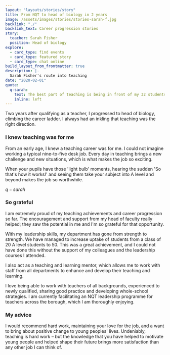 ```yaml
---
layout: "layouts/stories/story"
title: From NQT to head of biology in 2 years
image: /assets/images/stories/stories-sarah-f.jpg
backlink: "./"
backlink_text: Career progression stories
story:
  teacher: Sarah Fisher
  position: Head of biology
explore:
  - card_type: find events
  - card_type: featured story
  - card_type: chat online
build_layout_from_frontmatter: true
description: |-
  Sarah Fisher's route into teaching
date: "2020-02-01"
quote:
  q-sarah:
    text: The best part of teaching is being in front of my 32 students and seeing how my passion for the subject I teach rubs off on them
    inline: left
---
```


Two years after qualifying as a teacher, I progressed to head of biology, climbing the career ladder. I always had an inkling that teaching was the right direction.

### I knew teaching was for me

From an early age, I knew a teaching career was for me. I could not imagine working a typical nine-to-five desk job. Every day in teaching brings a new challenge and new situations, which is what makes the job so exciting.

When your pupils have those 'light bulb' moments, hearing the sudden 'So that's how it works!' and seeing them take your subject into A level and beyond makes the job so worthwhile.

$q-sarah$

### So grateful

I am extremely proud of my teaching achievements and career progression so far. The encouragement and support from my head of faculty really helped; they saw the potential in me and I'm so grateful for that opportunity.

With my leadership skills, my department has gone from strength to strength. We have managed to increase uptake of students from a class of 20 A level students to 50. This was a great achievement, and I could not have done this without the support of my colleagues and the leadership courses I attended.

I also act as a teaching and learning mentor, which allows me to work with staff from all departments to enhance and develop their teaching and learning.

I love being able to work with teachers of all backgrounds, experienced to newly qualified, sharing good practice and developing whole-school strategies. I am currently facilitating an NQT leadership programme for teachers across the borough, which I am thoroughly enjoying.

### My advice

I would recommend hard work, maintaining your love for the job, and a want to bring about positive change to young peoples' lives. Undeniably, teaching is hard work – but the knowledge that you have helped to motivate young people and helped shape their future brings more satisfaction than any other job I can think of.
